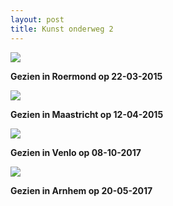 ```yaml
---
layout: post
title: Kunst onderweg 2
---
```

![](/Mijn-fotoblog/img/IMGP4398.jpg)

**Gezien in Roermond op 22-03-2015**

![](/Mijn-fotoblog/img/IMGP4582.jpg-2)

**Gezien in Maastricht op 12-04-2015**

![](/Mijn-fotoblog/img/IMGP8532.jpg)

**Gezien in Venlo op 08-10-2017**

![](/Mijn-fotoblog/img/IMGP8070-3.jpg) 

**Gezien in Arnhem op 20-05-2017**
